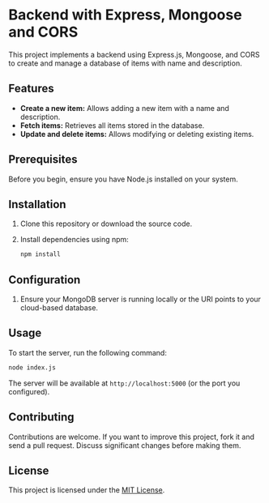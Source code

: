 
# Backend with Express, Mongoose and CORS

This project implements a backend using Express.js, Mongoose, and CORS to create and manage a database of items with name and description.

## Features

- **Create a new item:** Allows adding a new item with a name and description.
- **Fetch items:** Retrieves all items stored in the database.
- **Update and delete items:** Allows modifying or deleting existing items.

## Prerequisites

Before you begin, ensure you have Node.js installed on your system.

## Installation

1. Clone this repository or download the source code.

2. Install dependencies using npm:

   ```bash
   npm install

## Configuration

1. Ensure your MongoDB server is running locally or the URI points to your cloud-based database.

## Usage

To start the server, run the following command:

```bash
node index.js
```

The server will be available at `http://localhost:5000` (or the port you configured).

## Contributing

Contributions are welcome. If you want to improve this project, fork it and send a pull request. Discuss significant changes before making them.

## License

This project is licensed under the [MIT License](https://opensource.org/licenses/MIT).

